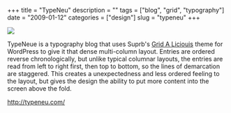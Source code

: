 +++
title = "TypeNeu"
description = ""
tags = ["blog", "grid", "typography"]
date = "2009-01-12"
categories = ["design"]
slug = "typeneu"
+++


 

  <div id="screens-thumbs" class="clearfix">
    <div class="txt-center" id="design-submission"><a href="http://typeneu.com/"><img id='bluga-thumbnail-1444' class='bluga-thumbnail large' src='http://media.konigi.com/bluga/
wt496b3259a2a81_0.jpg'/></a></div>  
  </div>   
<p>TypeNeue is a typography blog that uses Suprb's <a href="http://suprb.com/grid-a-licious/">Grid A Liciouis</a> theme for WordPress to give it that dense multi-column layout. Entries are ordered reverse chronologically, but unlike typical columnar layouts, the entries are read from left to right first, then top to bottom, so the lines of demarcation are staggered. This creates a unexpectedness and less ordered feeling to the layout, but gives the design the ability to put more content into the screen above the fold.</p>
<p><a href="http://typeneu.com/">http://typeneu.com/</a></p>




